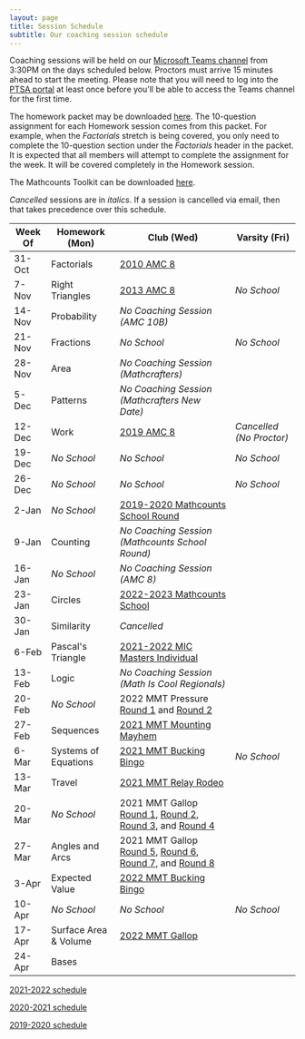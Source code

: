 ```yaml
---
layout: page
title: Session Schedule
subtitle: Our coaching session schedule
---
```


Coaching sessions will be held on our 
[Microsoft Teams channel](https://teams.microsoft.com/l/channel/19%3a732a7f9358af4a37affd3f56a592fbee%40thread.tacv2/General?groupId=1820c33d-ed0b-4685-9f38-c1b24c841dad&tenantId=f2d61132-f6d6-42d2-b97f-caa2960fb0f7)
from 3:30PM on the days scheduled below. Proctors must arrive 15 minutes ahead to start the meeting. Please note that you will need to log into the 
[PTSA portal](https://rmsptsa.sharepoint.com/sites/MathClub) at least once before you'll be able to access the Teams channel for the first time.

The homework packet may be downloaded [here](/files/Homework%20Packet.pdf). The 10-question assignment for each Homework
session comes from this packet. For example, when the _Factorials_ stretch is being covered, you only need to complete the 10-question
section under the _Factorials_ header in the packet. It is expected that all members will attempt to complete the assignment 
for the week. It will be covered completely in the Homework session.

The Mathcounts Toolkit can be downloaded [here](/files/Mathcounts%20Toolkit.pdf).

_Cancelled_ sessions are in _italics_. If a session is cancelled via email, then that takes precedence over this schedule.

| Week Of	| Homework (Mon)		| Club (Wed)  | Varsity (Fri) |
| ----------|-------------			| ----------- | ----------- |
| 31-Oct	| Factorials			| [2010 AMC 8](https://artofproblemsolving.com/wiki/index.php/2010_AMC_8_Problems) |  |
| 7-Nov 	| Right Triangles		| [2013 AMC 8](https://artofproblemsolving.com/wiki/index.php/2013_AMC_8_Problems) | _No School_ |
| 14-Nov	| Probability			| _No Coaching Session (AMC 10B)_ |  |
| 21-Nov	| Fractions				| _No School_ | _No School_ |
| 28-Nov	| Area					| _No Coaching Session (Mathcrafters)_ |  |
| 5-Dec		| Patterns				| _No Coaching Session (Mathcrafters New Date)_ |  |
| 12-Dec	| Work					| [2019 AMC 8](https://artofproblemsolving.com/wiki/index.php/2019_AMC_8_Problems) | _Cancelled (No Proctor)_ |
| 19-Dec	| _No School_    		| _No School_ | _No School_ |
| 26-Dec	| _No School_			| _No School_ | _No School_ |
| 2-Jan		| _No School_ 			| [2019-2020 Mathcounts School Round](/files/RMS%201920M%20Exam.pdf) |  |
| 9-Jan		| Counting				| _No Coaching Session (Mathcounts School Round)_ |  |
| 16-Jan	| _No School_			| _No Coaching Session (AMC 8)_ |  |
| 23-Jan	| Circles				| [2022-2023 Mathcounts School](/files/RMS%202223M%20Exam.pdf) |  |
| 30-Jan	| Similarity			| _Cancelled_ |  |
| 6-Feb		| Pascal's Triangle		| [2021-2022 MIC Masters Individual](http://www.academicsarecool.com/assets/samples/2021-2022_8th_Masters_tests.pdf) |  |
| 13-Feb	| Logic					| _No Coaching Session (Math Is Cool Regionals)_ |  |
| 20-Feb	| _No School_ 			| 2022 MMT Pressure [Round 1](https://mustangmath.com/archive/2022/Pressure1Problems.pdf) and [Round 2](https://mustangmath.com/archive/2022/Pressure2Problems.pdf) |  |
| 27-Feb	| Sequences				| [2021 MMT Mounting Mayhem](https://mustangmath.com/archive/2021/MountingMayhem.pdf) |  |
| 6-Mar	    | Systems of Equations	| [2021 MMT Bucking Bingo](https://mustangmath.com/archive/2021/BuckingBingo.pdf) | _No School_ |
| 13-Mar	| Travel    			| [2021 MMT Relay Rodeo](https://mustangmath.com/archive/2021/RelayRodeo.pdf) |  |
| 20-Mar	| _No School_			| 2021 MMT Gallop [Round 1](https://mustangmath.com/archive/2021/Gallop%20Set%201.pdf), [Round 2](https://mustangmath.com/archive/2021/Gallop%20Set%202.pdf), [Round 3](https://mustangmath.com/archive/2021/Gallop%20Set%203.pdf), and [Round 4](https://mustangmath.com/archive/2021/Gallop%20Set%204.pdf) |  |
| 27-Mar	| Angles and Arcs		| 2021 MMT Gallop [Round 5](https://mustangmath.com/archive/2021/Gallop%20Set%205.pdf), [Round 6](https://mustangmath.com/archive/2021/Gallop%20Set%206.pdf), [Round 7](https://mustangmath.com/archive/2021/Gallop%20Set%207.pdf), and [Round 8](https://mustangmath.com/archive/2021/Gallop%20Set%208.pdf) |  |
| 3-Apr		| Expected Value		| [2022 MMT Bucking Bingo](https://mustangmath.com/archive/2022/BuckingBingoProblems.pdf) |  |
| 10-Apr	| _No School_			|  _No School_ | _No School_ |
| 17-Apr	| Surface Area & Volume | [2022 MMT Gallop](https://mustangmath.com/archive/2022/GallopProblems.pdf) |  |
| 24-Apr	| Bases					|  |  |

[2021-2022 schedule](/schedule-2122.md)

[2020-2021 schedule](/schedule-2021.md)

[2019-2020 schedule](/schedule-1920.md)
